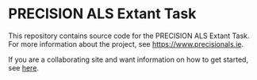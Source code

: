 # PRECISION ALS Extant Task

This repository contains source code for the PRECISION ALS Extant Task.
For more information about the project, see <https://www.precisionals.ie>.

If you are a collaborating site and want information on how to get started, see
[here](./CONTRIBUTING.md).